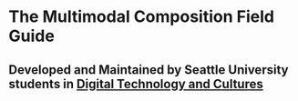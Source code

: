 # The Multimodal Composition Field Guide
## Developed and Maintained by Seattle University students in [Digital Technology and Cultures](https://ncs.seattleu.edu/programs-courses/digital-technology/)




